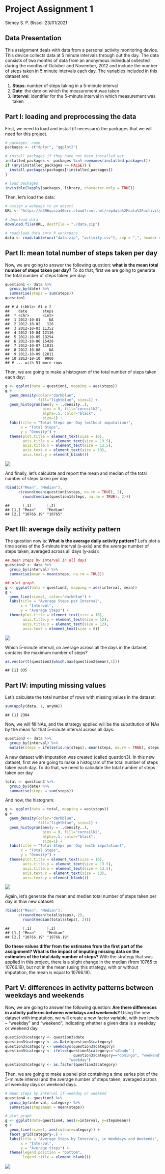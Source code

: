 Project Assignment 1
================
Sidney S. P. Bissoli
23/01/2021

## Data Presentation

This assignment deals with data from a personal activity monitoring
device. This device collects data at 5 minute intervals through out the
day. The data consists of two months of data from an anonymous
individual collected during the months of October and November, 2012 and
include the number of steps taken in 5 minute intervals each day. The
variables included in this dataset are:

1.  **Steps**: number of steps taking in a 5-minute interval
2.  **Date**: the date on which the measurement was taken
3.  **Interval**: identifier for the 5-minute interval in which
    measurement was taken

## Part I: loading and preprocessing the data

First, we need to load and install (if necessary) the packages that we
will need for this project.

``` r
# packages' name
packages <- c("dplyr", "ggplot2")

# install packages if they have not been installed yet
installed_packages <- packages %in% rownames(installed.packages())
if (any(installed_packages == FALSE)) {
  install.packages(packages[!installed_packages])
}

# load packages
invisible(lapply(packages, library, character.only = TRUE))
```

Then, let’s load the data:

``` r
# assign a webpage to an object
URL <- "https://d396qusza40orc.cloudfront.net/repdata%2Fdata%2Factivity.zip" 

# download data
download.file(URL, destfile = "./data.zip") 

# read/load data into R workspace
data <- read.table(unz("data.zip", "activity.csv"), sep = ",", header = TRUE)
```

## Part II: mean total number of steps taken per day

Now, we are going to answer the following question: **what is the mean
total number of steps taken per day?** To do that, first we are going to
generate the total number of steps taken per day:

``` r
question1 <- data %>%
  group_by(date) %>%
  summarise(steps = sum(steps))
question1
```

    ## # A tibble: 61 x 2
    ##    date       steps
    ##  * <chr>      <int>
    ##  1 2012-10-01    NA
    ##  2 2012-10-02   126
    ##  3 2012-10-03 11352
    ##  4 2012-10-04 12116
    ##  5 2012-10-05 13294
    ##  6 2012-10-06 15420
    ##  7 2012-10-07 11015
    ##  8 2012-10-08    NA
    ##  9 2012-10-09 12811
    ## 10 2012-10-10  9900
    ## # ... with 51 more rows

Then, we are going to make a histogram of the total number of steps
taken each day:

``` r
g <- ggplot(data = question1, mapping = aes(steps))
g + 
  geom_density(color="darkblue", 
               fill="lightblue", size=1) + 
  geom_histogram(aes(y = ..density..), 
                 bins = 9, fill="cornsilk2", 
                 alpha=.5, color="black", 
                 size=1) + 
  labs(title = "Total Steps per Day (without imputation)",
       x = "Total Steps",
       y = "Density") + 
  theme(plot.title = element_text(size = 16),
        axis.title.y = element_text(size = 13.5),
        axis.title.x = element_text(size = 13.5),
        axis.text.x = element_text(size = 13),
        axis.text.y = element_blank())
```

![](PA1_template_files/figure-gfm/hist%20total%20per%20day-1.png)<!-- -->

And finally, let’s calculate and report the mean and median of the total
number of steps taken per day:

``` r
rbind(c("Mean", "Median"), 
      c(round(mean(question1$steps, na.rm = TRUE), 2), 
        round(median(question1$steps, na.rm = TRUE), 2)))
```

    ##      [,1]       [,2]    
    ## [1,] "Mean"     "Median"
    ## [2,] "10766.19" "10765"

## Part III: average daily activity pattern

The question now is: **What is the average daily activity pattern?**
Let’s plot a time series of the 5-minute interval (x-axis) and the
average number of steps taken, averaged across all days (y-axis):

``` r
## mean steps by interval in all days
question2 <- data %>% 
  group_by(interval) %>%
  summarise(mean = mean(steps, na.rm = TRUE))

## plot graph
g <- ggplot(data = question2, mapping = aes(interval, mean))
g + 
  geom_line(size=1, color="darkblue") + 
  labs(title = "Average Steps per Interval",
       x = "Interval",
       y = "Average Steps") + 
  theme(plot.title = element_text(size = 16),
        axis.title.y = element_text(size = 12),
        axis.title.x = element_text(size = 12),
        axis.text = element_text(size = 8))
```

![](PA1_template_files/figure-gfm/average%20steps%20by%20intervals-1.png)<!-- -->

Which 5-minute interval, on average across all the days in the dataset,
contains the maximum number of steps?

``` r
as.vector(t(question2[which.max(question2$mean),1]))
```

    ## [1] 835

## Part IV: imputing missing values

Let’s calculate the total number of rows with missing values in the
dataset:

``` r
sum(apply(data, 1, anyNA))
```

    ## [1] 2304

Now, we will fill NAs, and the strategy applied will be the substitution
of NAs by the mean for that 5-minute interval across all days:

``` r
question3 <- data %>%
  group_by(interval) %>%
  mutate(steps = ifelse(is.na(steps), mean(steps, na.rm = TRUE), steps))
```

A new dataset with imputation was created (called question3). In this
new dataset, first we are going to make a histogram of the total number
of steps taken each day. To do that, we need to calculate the total
number of steps taken per day

``` r
total <- question3 %>%
  group_by(date) %>%
  summarise(steps = sum(steps))
```

And now, the histogram:

``` r
g <- ggplot(data = total, mapping = aes(steps))
g + 
  geom_density(color="darkblue", 
               fill="lightblue", size=1) + 
  geom_histogram(aes(y = ..density..), 
                 bins = 9, fill="cornsilk2", 
                 alpha=.5, color="black", 
                 size=1) + 
  labs(title = "Total Steps per Day (with imputation)",
       x = "Total Steps",
       y = "Density") + 
  theme(plot.title = element_text(size = 16),
        axis.title.y = element_text(size = 13.5),
        axis.title.x = element_text(size = 13.5),
        axis.text.x = element_text(size = 13),
        axis.text.y = element_blank())
```

![](PA1_template_files/figure-gfm/new%20hist%20total%20per%20day-1.png)<!-- -->

Again, let’s generate the mean and median total number of steps taken
per day in thiw new dataset:

``` r
rbind(c("Mean", "Median"), 
      c(round(mean(total$steps), 2), 
        round(median(total$steps), 2)))
```

    ##      [,1]       [,2]      
    ## [1,] "Mean"     "Median"  
    ## [2,] "10766.19" "10766.19"

**Do these values differ from the estimates from the first part of the
assignment? What is the impact of imputing missing data on the estimates
of the total daily number of steps?** With the strategy that was applied
in this project, there is a slight change in the median (from 10765 to
10766.19), but not in the mean (using this strategy, with or without
imputation, the mean is equal to 10766.19).

## Part V: differences in activity patterns between weekdays and weekends

Now, we are going to answer the following question: **Are there
differences in activity patterns between weekdays and weekends?** Using
the new dataset with imputation, we will create a new factor variable,
with two levels – “weekday” and “weekend”, indicating whether a given
date is a weekday or weekend day

``` r
question3$category <- question3$date
question3$category <- as.Date(question3$category)
question3$category <- weekdays(question3$category)
question3$category <- ifelse(question3$category=="sábado" | 
                               question3$category=="domingo", "weekend", 
                             "weekday")
question3$category <- as.factor(question3$category)
```

Then, we are going to make a panel plot containing a time series plot of
the 5-minute interval and the average number of steps taken, averaged
across all weekday days or weekend days.

``` r
# mean steps by interval if weekday or weekend
question4 <- question3 %>%
  group_by(interval, category) %>%
  summarise(stepsmean = mean(steps))

# plot graph
g <- ggplot(data=question4, aes(x=interval, y=stepsmean))
g + 
  geom_line(size=1, aes(colour=category)) +
  facet_grid(category~.) + 
  labs(title = "Average Steps by Intervals, in Weekdays and Weekends",
       x = "Interval",
       y = "Average Steps") + 
  theme(legend.position = "bottom",
        legend.title = element_blank())
```

![](PA1_template_files/figure-gfm/steps%20by%20intervals%20in%20weekday/weekend-1.png)<!-- -->
